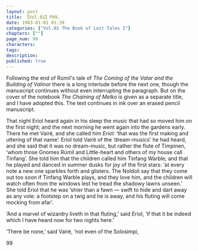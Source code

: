 ```yaml
---
layout: post
title: 【Vol.01】P99.
date: 1983-01-01 01:39
categories: ["Vol.01 The Book of Lost Tales I"]
chapters: [""]
page_num: 99
characters: 
tags: 
description: 
published: true
---
```


<p style="text-indent: 0;">
Following the end of Rúmil's tale of <I>The Coming of the Valar and the Building of Valinor </I>there is a long interlude before the next one, though the manuscript continues without even interrupting the paragraph. But on the cover of the notebook <I>The Chaining of Melko </I>is given as a separate title, and I have adopted this. The text continues in ink over an erased pencil manuscript.
</p>

That night Eriol heard again in his sleep the music that had so moved him on the first night; and the next morning he went again into the gardens early. There he met Vairë, and she called him <I>Eriol: </I>‘that was the first making and uttering of that name’. Eriol told Vairë of the ‘dream-musics' he had heard, and she said that it was no dream-music, but rather the flute of Timpinen, ‘whom those Gnomes Rúmil and Little-heart and others of my house call Tinfang’. She told him that the children called him Tinfang Warble; and that he played and danced in summer dusks for joy of the first stars: ‘at every note a new one sparkles forth and glisters. The Noldoli say that they come out too soon if Tinfang Warble plays, and they love him, and the children will watch often from the windows lest he tread the shadowy lawns unseen.’ She told Eriol that he was ‘shier than a fawn — swift to hide and dart away as any vole: a footstep on a twig and he is away, and his fluting will come mocking from afar’.

‘And a marvel of wizardry liveth in that fluting,’ said Eriol, ‘if that it be indeed which I have heard now for two nights here.’

‘There be none,’ said Vairë, ‘not even of the Solosimpi,

99

